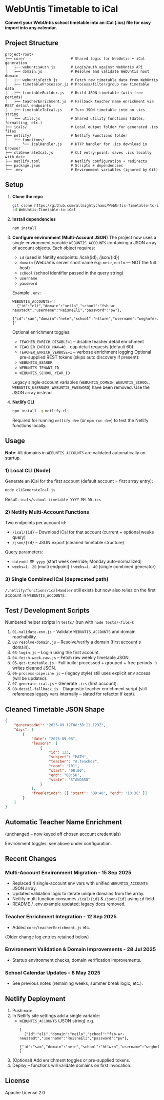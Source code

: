 # WebUntis Timetable to iCal

**Convert your WebUntis school timetable into an iCal (.ics) file for easy import into any calendar.**

## Project Structure

```
project-root/
├── core/                     # Shared logic for WebUntis + iCal generation
│   ├── webuntisAuth.js       # Login/auth against WebUntis API
│   ├── domain.js             # Resolve and validate WebUntis host domain
│   ├── webuntisFetch.js      # Fetch raw timetable data from WebUntis
│   ├── timetableProcessor.js # Process/filter/group raw timetable data
│   ├── timetableBuilder.js   # Build JSON timetable (with free periods)
│   ├── teacherEnrichment.js  # Fallback teacher name enrichment via REST detail endpoints
│   ├── timetableToIcal.js    # Turn JSON timetable into an .ics string
│   └── utils.js              # Shared utility functions (dates, formatting, etc.)
├── icals/                    # Local output folder for generated .ics files
├── netlify/                  # Netlify Functions folder
│   └── functions/
│       └── icalHandler.js    # HTTP handler for .ics download in browser
├── cliGenerateIcal.js        # CLI entry-point: saves .ics locally with date
├── netlify.toml              # Netlify configuration + redirects
├── package.json              # Scripts + dependencies
└── .env                      # Environment variables (ignored by Git)
```

## Setup

1. **Clone the repo**

    ```bash
    git clone https://github.com/allmightychaos/WebUntis-Timetable-to-iCal.git
    cd WebUntis-Timetable-to-iCal
    ```

2. **Install dependencies**

    ```bash
    npm install
    ```

3. **Configure environment (Multi‑Account JSON)**
   The project now uses a single environment variable `WEBUNTIS_ACCOUNTS` containing a JSON array of account objects. Each object requires:

    - `id` (used in Netlify endpoints: /ical/{id}, /json/{id})
    - `domain` (WebUntis server short name e.g. `nete`, `neilo` — NOT the full host)
    - `school` (school identifier passed in the query string)
    - `username`
    - `password`

    Example `.env`:

    ```env
    WEBUNTIS_ACCOUNTS='[
      {"id":"eli","domain":"neilo","school":"fsb-wr-neustadt","username":"ReisneEli","password":"pw"},
      {"id":"sam","domain":"nete","school":"htlwrn","username":"weghofer.samuel","password":"pw"}
    ]'
    ```

    Optional enrichment toggles:

    - `TEACHER_ENRICH_DISABLE=1` – disable teacher detail enrichment
    - `TEACHER_ENRICH_MAX=40` – cap detail requests (default 60)
    - `TEACHER_ENRICH_VERBOSE=1` – verbose enrichment logging
      Optional pre-supplied REST tokens (skips auto discovery if present):
    - `WEBUNTIS_BEARER`
    - `WEBUNTIS_TENANT_ID`
    - `WEBUNTIS_SCHOOL_YEAR_ID`

    Legacy single-account variables (`WEBUNTIS_DOMAIN`, `WEBUNTIS_SCHOOL`, `WEBUNTIS_USERNAME`, `WEBUNTIS_PASSWORD`) have been removed. Use the JSON array instead.

4. **Netlify CLI**
    ```bash
    npm install -g netlify-cli
    ```
    Required for running `netlify dev` (or `npm run dev`) to test the Netlify functions locally.

## Usage

**Note**: All domains in `WEBUNTIS_ACCOUNTS` are validated automatically on startup.

### 1) Local CLI (Node)

Generate an iCal for the first account (default account = first array entry):

```bash
node cliGenerateIcal.js
```

Result: `icals/school-timetable-YYYY-MM-DD.ics`

### 2) Netlify Multi-Account Functions

Two endpoints per account id:

-   `/ical/{id}` – Download iCal for that account (current + optional weeks query)
-   `/json/{id}` – JSON export (cleaned timetable structure)

Query parameters:

-   `date=dd-MM-yyyy` (start week override; Monday auto-normalized)
-   `weeks=1..20` (multi endpoint) / `weeks=1..40` (single combined generator)

### 3) Single Combined iCal (deprecated path)

`/.netlify/functions/icalHandler` still exists but now also relies on the first account in `WEBUNTIS_ACCOUNTS`.

## Test / Development Scripts

Numbered helper scripts in `tests/` (run with `node tests/<file>`):

1. `01-validate-env.js` – Validate `WEBUNTIS_ACCOUNTS` and domain reachability.
2. `02-resolve-domain.js` – Resolve/verify a domain (first account's domain).
3. `03-login.js` – Login using the first account.
4. `04-fetch-week-raw.js` – Fetch raw weekly timetable JSON.
5. `05-get-timetable.js` – Full build: processed + grouped + free periods → writes cleaned JSON.
6. `06-process-pipeline.js` – (legacy style) still uses explicit env access (will be updated).
7. `07-generate-ical.js` – Generate `.ics` (first account).
8. `08-detail-fallback.js` – Diagnostic teacher enrichment script (still references legacy vars internally – slated for refactor if kept).

## Cleaned Timetable JSON Shape

```json
{
    "generatedAt": "2025-09-12T08:30:11.123Z",
    "days": [
        {
            "date": "2025-09-08",
            "lessons": [
                {
                    "id": 123,
                    "subject": "MATH",
                    "teacher": "A.Teacher",
                    "room": "101",
                    "start": "08:00",
                    "end": "08:50",
                    "state": "STANDARD"
                }
            ],
            "freePeriods": [{ "start": "09:40", "end": "10:30" }]
        }
    ]
}
```

## Automatic Teacher Name Enrichment

(unchanged – now keyed off chosen account credentials)

Environment toggles: see above under configuration.

## Recent Changes

### Multi-Account Environment Migration - 15 Sep 2025

-   Replaced 4 single-account env vars with unified `WEBUNTIS_ACCOUNTS` JSON array.
-   Updated validation logic to iterate unique domains from the array.
-   Netlify multi function consumes `/ical/{id}` & `/json/{id}` using `id` field.
-   README / .env.example updated; legacy docs removed.

### Teacher Enrichment Integration - 12 Sep 2025

-   Added `core/teacherEnrichment.js` etc.

(Older change log entries retained below)

### Environment Validation & Domain Improvements - 28 Jul 2025

-   Startup environment checks, domain verification improvements.

### School Calendar Updates - 8 May 2025

-   See previous notes (remaining weeks, summer break logic, etc.).

## Netlify Deployment

1. Push `main`.
2. In Netlify site settings add a single variable:
    - `WEBUNTIS_ACCOUNTS` (JSON string) e.g.
        ```
        [
          {"id":"eli","domain":"neilo","school":"fsb-wr-neustadt","username":"ReisneEli","password":"pw"},
          {"id":"sam","domain":"nete","school":"htlwrn","username":"weghofer.samuel","password":"pw"}
        ]
        ```
3. (Optional) Add enrichment toggles or pre-supplied tokens.
4. Deploy – functions will validate domains on first invocation.

## License

Apache License 2.0
